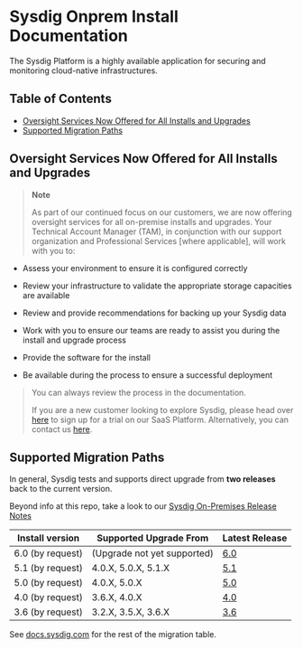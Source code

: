 # Sysdig Onprem Install Documentation

The Sysdig Platform is a highly available application for securing and monitoring cloud-native infrastructures. 

## Table of Contents
  * [Oversight Services Now Offered for All Installs and Upgrades](#oversight-services-now-offered-for-all-installs-and-upgrades)
  * [Supported Migration Paths](#supported-migration-paths)

## Oversight Services Now Offered for All Installs and Upgrades

> **Note**
>
> As part of our continued focus on our customers, we are now offering oversight services for all on-premise installs and upgrades. Your Technical Account Manager (TAM), in conjunction with our support organization and Professional Services \[where applicable\], will work with you to:

-   Assess your environment to ensure it is configured correctly

-   Review your infrastructure to validate the appropriate storage capacities are available

-   Review and provide recommendations for backing up your Sysdig data

-   Work with you to ensure our teams are ready to assist you during the install and upgrade process

-   Provide the software for the install

-   Be available during the process to ensure a successful deployment

> You can always review the process in the documentation.
>
> If you are a new customer looking to explore Sysdig, please head over [here](https://sysdig.com/company/freetrial/) to sign up for a trial on our SaaS Platform. Alternatively, you can contact us [here](https://sysdig.com/company/contactus/).

## Supported Migration Paths

In general, Sysdig tests and supports direct upgrade from **two releases** back to the current version.

Beyond info at this repo, take a look to our [Sysdig On-Premises Release Notes](https://docs.sysdig.com/en/docs/release-notes/sysdig-on-premises-release-notes/)


|Install version | Supported Upgrade From | Latest Release |
|---|---|---|
| 6.0 (by request) | (Upgrade not yet supported) | [6.0](6.0) |
| 5.1 (by request) | 4.0.X, 5.0.X, 5.1.X | [5.1](5.1) |
| 5.0 (by request) | 4.0.X, 5.0.X | [5.0](5.0) |
| 4.0 (by request) | 3.6.X, 4.0.X | [4.0](4.0) |
| 3.6 (by request) | 3.2.X, 3.5.X, 3.6.X | [3.6](3.6) |

See [docs.sysdig.com](https://docs.sysdig.com/en/on-premises-upgrades.html#UUID-99ec8b45-9aed-4aff-d86b-ad17bc8ef333_UUID-92d3fce4-1e95-4f25-056c-3cc177380de6) for the rest of the migration table.
